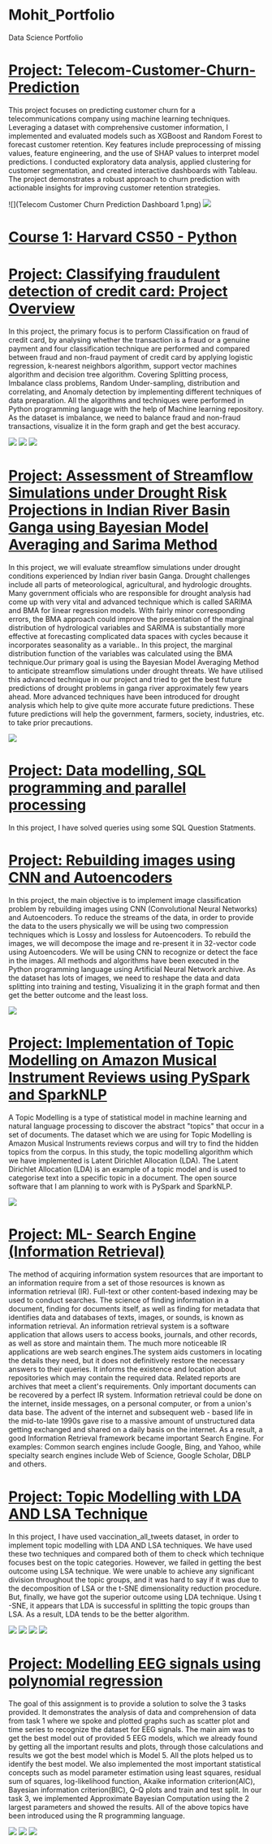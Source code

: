 # Mohit_Portfolio
Data Science Portfolio

# [Project: Telecom-Customer-Churn-Prediction](https://github.com/Mohit2804/Telecom-Customer-Churn-Prediction.git)
This project focuses on predicting customer churn for a telecommunications company using machine learning techniques. Leveraging a dataset with comprehensive customer information, I implemented and evaluated models such as XGBoost and Random Forest to forecast customer retention. Key features include preprocessing of missing values, feature engineering, and the use of SHAP values to interpret model predictions. I conducted exploratory data analysis, applied clustering for customer segmentation, and created interactive dashboards with Tableau. The project demonstrates a robust approach to churn prediction with actionable insights for improving customer retention strategies.

![](Telecom Customer Churn Prediction Dashboard 1.png)
![](<img width="828" alt="Telecom Customer Churn Prediction Dashboard 2" src="https://github.com/user-attachments/assets/34412b97-15cd-4258-9bcc-862d3d7b067e">)

# [Course 1: Harvard CS50 - Python](https://github.com/Mohit2804/Harvard-CS50_Python)

# [Project: Classifying fraudulent detection of credit card: Project Overview](https://github.com/Mohit2804/ML-Classification-Technique)
In this project, the primary focus is to perform Classification on fraud of credit card, by analysing whether the transaction is a fraud or a genuine payment and four classification technique are performed and compared between fraud and non-fraud payment of credit card by applying logistic regression, k-nearest neighbors algorithm, support vector machines algorithm and decision tree algorithm. Covering Splitting process, Imbalance class problems, Random Under-sampling, distribution and correlating, and Anomaly detection by implementing different techniques of data preparation. All the algorithms and techniques were performed in Python programming language with the help of Machine learning repository. As the dataset is imbalance, we need to balance fraud and non-fraud transactions, visualize it in the form graph and get the best accuracy.

![](images/project%201%20image.png)
![](images/project%201%20learning%20curve.png)
![](images/project%201%20learning%20curve1.png)


# [Project: Assessment of Streamflow Simulations under Drought Risk Projections in Indian River Basin Ganga using Bayesian Model Averaging and Sarima Method](https://github.com/Mohit2804/BMA-SARIMA)
In this project, we will evaluate streamflow simulations under drought conditions experienced by Indian river basin Ganga. Drought challenges include all parts of meteorological, agricultural, and hydrologic droughts. Many government officials who are responsible for drought analysis had come up with very vital and advanced technique which is called SARIMA and BMA for linear regression models. With fairly minor corresponding errors, the BMA approach could improve the presentation of the marginal distribution of hydrological variables and SARIMA is substantially more effective at forecasting complicated data spaces with cycles because it incorporates seasonality as a variable.. In this project, the marginal distribution function of the variables was calculated using the BMA technique.Our primary goal is using the Bayesian Model Averaging Method to anticipate streamflow simulations under drought threats. We have utilised this advanced technique in our project and tried to get the best future predictions of drought problems in ganga river approximately few years ahead. More advanced techniques have been introduced for drought analysis which help to give quite more accurate future predictions. These future predictions will help the government, farmers, society, industries, etc. to take prior precautions.

![](images/project%202%20image.png)


# [Project: Data modelling, SQL programming and parallel processing](https://github.com/Mohit2804/Data-Management)
In this project, I have solved queries using some SQL Question Statments.


# [Project: Rebuilding images using CNN and Autoencoders](https://github.com/Mohit2804/Machine-Learning-Image-Classification-Technique)
In this project, the main objective is to implement image classification problem by rebuilding images using CNN (Convolutional Neural Networks) and Autoencoders. To reduce the streams of the data, in order to provide the data to the users physically we will be using two compression techniques which is Lossy and lossless for Autoencoders. To rebuild the images, we will decompose the image and re-present it in 32-vector code using Autoencoders. We will be using CNN to recognize or detect the face in the images. All methods and algorithms have been executed in the Python programming language using Artificial Neural Network archive. As the dataset has lots of images, we need to reshape the data and data splitting into training and testing, Visualizing it in the graph format and then get the better outcome and the least loss.

![](images/project%203%20image.png)


# [Project: Implementation of Topic Modelling on Amazon Musical Instrument Reviews using PySpark and SparkNLP](https://github.com/Mohit2804/Machine-Learning-Natural-Language-Processing)
A Topic Modelling is a type of statistical model in machine learning and natural language processing to discover the abstract "topics" that occur in a set of documents. The dataset which we are using for Topic Modelling is Amazon Musical Instruments reviews corpus and will try to find the hidden topics from the corpus. In this study, the topic modelling algorithm which we have implemented is Latent Dirichlet Allocation (LDA). The Latent Dirichlet Allocation (LDA) is an example of a topic model and is used to categorise text into a specific topic in a document. The open source software that I am planning to work with is PySpark and SparkNLP.

![](images/project%204%20image.png)


# [Project: ML- Search Engine (Information Retrieval)](https://github.com/Mohit2804/Information-Retrieval)
The method of acquiring information system resources that are important to an information require from a set of those resources is known as information retrieval (IR). Full-text or other content-based indexing may be used to conduct searches. The science of finding information in a document, finding for documents itself, as well as finding for metadata that identifies data and databases of texts, images, or sounds, is known as information retrieval.
An information retrieval system is a software application that allows users to access books, journals, and other records, as well as store and maintain them. The much more noticeable IR applications are web search engines.The system aids customers in locating the details they need, but it does not definitively restore the necessary answers to their queries. It informs the existence and location about repositories which may contain the required data. Related reports are archives that meet a client's requirements. Only important documents can be recovered by a perfect IR system. Information retrieval could be done on the internet, inside messages, on a personal computer, or from a union's data base. The advent of the internet and subsequent web - based life in the mid-to-late 1990s gave rise to a massive amount of unstructured data getting exchanged and shared on a daily basis on the internet. As a result, a good Information Retrieval framework became important Search Engine. For examples: Common search engines include Google, Bing, and Yahoo, while specialty search engines include Web of Science, Google Scholar, DBLP and others.


# [Project: Topic Modelling with LDA AND LSA Technique](https://github.com/Mohit2804/ADVANCED-MACHINE-LEARNING)
In this project, I have used vaccination_all_tweets dataset, in order to implement topic modelling with LDA AND LSA techniques. We have used these two techniques and compared both of them to check which technique focuses best on the topic categories. However, we failed in getting the best outcome using LSA technique. We were unable to achieve any significant division throughout the topic groups, and it was hard to say if it was due to the decomposition of LSA or the t-SNE dimensionality reduction procedure. But, finally, we have got the superior outcome using LDA technique. Using t -SNE, it appears that LDA is successful in splitting the topic groups than LSA. As a result, LDA tends to be the better algorithm.

![](images/project%205%20LDA%20Visualization.png)
![](images/project%205%20LDA-Gensim%20model%20Visualization.png)
![](images/project%205%20LSA%20Visualization.png)
![](images/project%205%20word%20cloud.png)


# [Project: Modelling EEG signals using polynomial regression](https://github.com/Mohit2804/STATISTICS)
The goal of this assignment is to provide a solution to solve the 3 tasks provided. It demonstrates the analysis of data and comprehension of data from task 1 where we spoke and plotted graphs such as scatter plot and time series to recognize the dataset for EEG signals. The main aim was to get the best model out of provided 5 EEG models, which we already found by getting all the important results and plots, through those calculations and results we got the best model which is Model 5. All the plots helped us to identify the best model. We also implemented the most important statistical concepts such as model parameter estimation using least squares, residual sum of squares, log-likelihood function, Akaike information criterion(AIC), Bayesian information criterion(BIC), Q-Q plots and train and test split. In our task 3, we implemented Approximate Bayesian Computation using the 2 largest parameters and showed the results. All of the above topics have been introduced using the R programming language.

![](images/project%206%20joint%20probability.png)
![](images/project%206%20normal%20distribution%20plot%201.png)
![](images/project%206%20time%20series%20plot.png)
